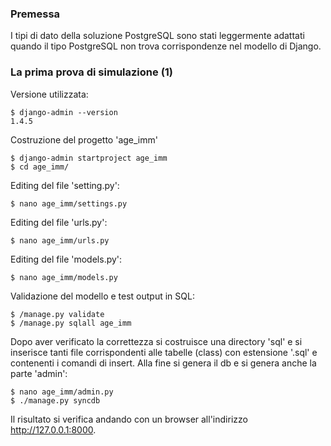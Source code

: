 ### Premessa ###

I tipi di dato della soluzione PostgreSQL sono stati
leggermente adattati quando il tipo PostgreSQL non trova
corrispondenze nel modello di Django.


### La prima prova di simulazione (1) ###

Versione utilizzata:

	$ django-admin --version
	1.4.5

Costruzione del progetto 'age_imm'

	$ django-admin startproject age_imm
	$ cd age_imm/

Editing del file 'setting.py':

	$ nano age_imm/settings.py

Editing del file 'urls.py':

	$ nano age_imm/urls.py 

Editing del file 'models.py':

	$ nano age_imm/models.py

Validazione del modello e test output in SQL:

	$ /manage.py validate
	$ /manage.py sqlall age_imm

Dopo aver verificato la correttezza si costruisce una
directory 'sql' e si inserisce tanti file corrispondenti
alle tabelle (class) con estensione '.sql' e contenenti
i comandi di insert. Alla fine si genera il db e si
genera anche la parte 'admin':

	$ nano age_imm/admin.py
	$ ./manage.py syncdb

Il risultato si verifica andando con un browser all'indirizzo
http://127.0.0.1:8000.

